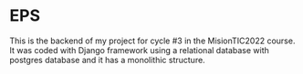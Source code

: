 # EPS
This is the backend of my project for cycle #3 in the MisionTIC2022 course. It was coded with Django framework using a relational database with postgres database and it has a monolithic structure.
